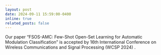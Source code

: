 ```yaml
---
layout: post
date: 2024-09-11 15:59:00-0400
inline: true
related_posts: false
---
```


Our paper “FSOS-AMC: Few-Shot Open-Set Learning for Automatic Modulation Classification” is accepted by 16th International Conference on Wireless Communications and Signal Processing (WCSP 2024) .